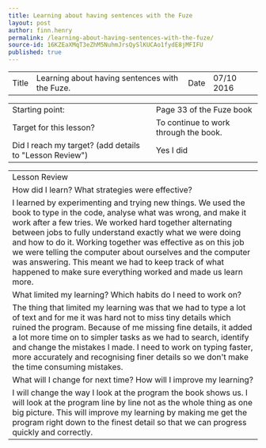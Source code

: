 ```yaml
---
title: Learning about having sentences with the Fuze
layout: post
author: finn.henry
permalink: /learning-about-having-sentences-with-the-fuze/
source-id: 16KZEaXMqT3eZhM5NuhmJrsQySlKUCAo1fydE8jMFIFU
published: true
---
```

<table>
  <tr>
    <td>Title</td>
    <td>Learning about having sentences with the Fuze.</td>
    <td>Date</td>
    <td>07/10
2016</td>
  </tr>
</table>


<table>
  <tr>
    <td>Starting point:</td>
    <td>Page 33 of the Fuze book</td>
  </tr>
  <tr>
    <td>Target for this lesson?</td>
    <td>To continue to work through the book.</td>
  </tr>
  <tr>
    <td>Did I reach my target? 
(add details to "Lesson Review")</td>
    <td>Yes I did</td>
  </tr>
</table>


<table>
  <tr>
    <td>Lesson Review</td>
  </tr>
  <tr>
    <td>How did I learn? What strategies were effective? </td>
  </tr>
  <tr>
    <td>I learned by experimenting and trying new things. We used the book to type in the code, analyse what was wrong, and make it work after a few tries. We worked hard together alternating between jobs to fully understand exactly what we were doing and how to do it. Working together was effective as on this job we were telling the computer about ourselves and the computer was answering. This meant we had to keep track of what happened to make sure everything worked and made us learn more.  </td>
  </tr>
  <tr>
    <td>What limited my learning? Which habits do I need to work on? </td>
  </tr>
  <tr>
    <td>The thing that limited my learning was that we had to type a lot of text and for me it was hard not to miss tiny details which ruined the program. Because of me missing fine details, it added a lot more time on to simpler tasks as we had to search, identify and change the mistakes I made. I need to work on typing faster, more accurately and recognising finer details so we don't make the time consuming mistakes. </td>
  </tr>
  <tr>
    <td>What will I change for next time? How will I improve my learning?</td>
  </tr>
  <tr>
    <td>I will change the way I look at the program the book shows us. I will look at the program line by line not as the whole thing as one big picture. This will improve my learning by making me get the program right down to the finest detail so that we can progress quickly and correctly. </td>
  </tr>
</table>


